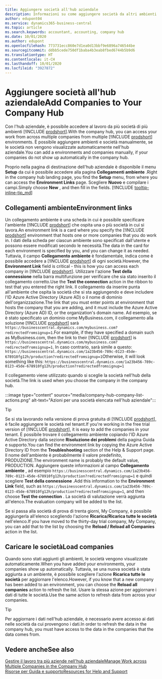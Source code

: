 ```yaml
---
title: Aggiungere società all'hub aziendale
description: Informazioni su come aggiungere società da altri ambienti Business Central all'hub aziendale in modo da poter gestire il lavoro in più ambienti.
author: edupont04
ms.service: dynamics365-business-central
ms.topic: article
ms.search.keywords: accountant, accounting, company hub
ms.date: 10/01/2020
ms.author: edupont
ms.openlocfilehash: 773731ecc860e7d1ea0d13bbf9e6896a746544be
ms.sourcegitcommit: ddbb5cede750df1baba4b3eab8fbed6744b5b9d6
ms.translationtype: HT
ms.contentlocale: it-CH
ms.lasthandoff: 10/01/2020
ms.locfileid: "3927872"
---
```

# <a name="add-companies-to-your-company-hub"></a><span data-ttu-id="cb472-103">Aggiungere società all'hub aziendale</span><span class="sxs-lookup"><span data-stu-id="cb472-103">Add Companies to Your Company Hub</span></span>

<span data-ttu-id="cb472-104">Con l'hub aziendale, è possibile accedere al lavoro da più società di più ambienti [!INCLUDE [prodshort](includes/prodshort.md)].</span><span class="sxs-lookup"><span data-stu-id="cb472-104">With the company hub, you can access your work from across multiple companies from multiple [!INCLUDE [prodshort](includes/prodshort.md)] environments.</span></span> <span data-ttu-id="cb472-105">È possibile aggiungere ambienti e società manualmente, se le società non vengono visualizzate automaticamente nell'hub aziendale.</span><span class="sxs-lookup"><span data-stu-id="cb472-105">You can add a environments and companies manually, if your companies do not show up automatically in the company hub.</span></span>  

<span data-ttu-id="cb472-106">Proprio nella pagina di destinazione dell'hub aziendale è disponibile il menu **Setup** da cui è possibile accedere alla pagina **Collegamenti ambiente** .</span><span class="sxs-lookup"><span data-stu-id="cb472-106">Right in the company hub landing page, you find the **Setup** menu, from where you can access the **Environment Links** page.</span></span> <span data-ttu-id="cb472-107">Scegliere **Nuovo** e compilare i campi.</span><span class="sxs-lookup"><span data-stu-id="cb472-107">Simply choose **New** , and then fill in the fields.</span></span> [!INCLUDE [tooltip-inline-tip_md](includes/tooltip-inline-tip_md.md)]  

## <a name="environment-links"></a><span data-ttu-id="cb472-108">Collegamenti ambiente</span><span class="sxs-lookup"><span data-stu-id="cb472-108">Environment links</span></span>

<span data-ttu-id="cb472-109">Un collegamento ambiente è una scheda in cui è possibile specificare l'ambiente [!INCLUDE [prodshort](includes/prodshort.md)] che ospita una o più società in cui si lavora.</span><span class="sxs-lookup"><span data-stu-id="cb472-109">An environment link is a card where you specify the [!INCLUDE [prodshort](includes/prodshort.md)] environment that hosts one or more companies that you do work in.</span></span> <span data-ttu-id="cb472-110">I dati della scheda per ciascun ambiente sono specificati dall'utente e possono essere modificati secondo le necessità.</span><span class="sxs-lookup"><span data-stu-id="cb472-110">The data in the card for each environment is specified by you, and you can change it as needed.</span></span> <span data-ttu-id="cb472-111">Tuttavia, il campo **Collegamento ambiente** è fondamentale, indica come è possibile accedere a [!INCLUDE [prodshort](includes/prodshort.md)] di ogni società.</span><span class="sxs-lookup"><span data-stu-id="cb472-111">However, the **Environment Link** field is critical - this is how you can access each company in [!INCLUDE [prodshort](includes/prodshort.md)].</span></span> <span data-ttu-id="cb472-112">Utilizzare l'azione **Test della connessione** nella barra multifunzione per verificare che sia stato inserito il collegamento corretto.</span><span class="sxs-lookup"><span data-stu-id="cb472-112">Use the **Test the connection** action in the ribbon to test that you entered the right link.</span></span> <span data-ttu-id="cb472-113">Il collegamento da inserire punta all'ambiente che ospita la società che si sta aggiungendo e deve includere l'ID Azure Active Directory (Azure AD) o il nome di dominio dell'organizzazione.</span><span class="sxs-lookup"><span data-stu-id="cb472-113">The link that you must enter points at environment that hosts the company that you are adding, and it must include the Azure Active Directory (Azure AD) ID, or the organization's domain name.</span></span> <span data-ttu-id="cb472-114">Ad esempio, se è stato specificato un dominio come MyBusiness.com, il collegamento alla soluzione [!INCLUDE [prodshort](includes/prodshort.md)] sarà ```https://businesscentral.dynamics.com/mybusiness.com?redirectedfromsignup=1```.</span><span class="sxs-lookup"><span data-stu-id="cb472-114">For example, if they have specified a domain such as MyBusiness.com, then the link to their [!INCLUDE [prodshort](includes/prodshort.md)] is ```https://businesscentral.dynamics.com/mybusiness.com?redirectedfromsignup=1```.</span></span> <span data-ttu-id="cb472-115">In caso contrario, sarà simile a questo: ```https://businesscentral.dynamics.com/1a23b456-789c-0123-45de-678910fg12h/production?redirectedfromsignup=1```</span><span class="sxs-lookup"><span data-stu-id="cb472-115">Otherwise, it will look something like this: ```https://businesscentral.dynamics.com/1a23b456-789c-0123-45de-678910fg12h/production?redirectedfromsignup=1```</span></span>  

<span data-ttu-id="cb472-116">Il collegamento viene utilizzato quando si sceglie la società nell'hub della società.</span><span class="sxs-lookup"><span data-stu-id="cb472-116">The link is used when you choose the company in the company hub.</span></span>  

:::image type="content" source="media/company-hub-company-list-actions.png" alt-text="Azioni per una società elencata nell'hub aziendale":::

> [!TIP]
> <span data-ttu-id="cb472-118">Se si sta lavorando nella versione di prova gratuita di [!INCLUDE [prodshort](includes/prodshort.md)], è facile aggiungere le società nel tenant.</span><span class="sxs-lookup"><span data-stu-id="cb472-118">If you're working in the free trial version of [!INCLUDE [prodshort](includes/prodshort.md)], it is easy to add the companies in your tenant.</span></span> <span data-ttu-id="cb472-119">È possibile trovare il collegamento ambiente copiando l'ID Azure Active Directory dalla sezione **Risoluzione dei problemi** della pagina Guida e supporto.</span><span class="sxs-lookup"><span data-stu-id="cb472-119">You can find the environment link by copying the Azure Active Directory ID from the **Troubleshooting** section of the Help & Support page.</span></span> <span data-ttu-id="cb472-120">Il nome dell'ambiente è probabilmente il valore predefinito, PRODUZIONE.</span><span class="sxs-lookup"><span data-stu-id="cb472-120">The environment name is probably the default value, PRODUCTION.</span></span> <span data-ttu-id="cb472-121">Aggiungere queste informazioni al campo **Collegamento ambiente** , ad esempio ```https://businesscentral.dynamics.com/1a23b456-789c-0123-45de-678910fg12h/production?redirectedfromsignup=1``` e quindi scegliere **Test della connessione** .</span><span class="sxs-lookup"><span data-stu-id="cb472-121">Add this information to the **Environment Link** field, such as ```https://businesscentral.dynamics.com/1a23b456-789c-0123-45de-678910fg12h/production?redirectedfromsignup=1```, and then choose **Test the connection** .</span></span> <span data-ttu-id="cb472-122">La società di valutazione verrà aggiunta all'elenco.</span><span class="sxs-lookup"><span data-stu-id="cb472-122">The evaluation company will be added to the list.</span></span>
>
> <span data-ttu-id="cb472-123">Se si passa alla società di prova di trenta giorni, My Company, è possibile aggiungerla all'elenco scegliendo l'azione **Ricarica/Ricarica tutte le società** nell'elenco.</span><span class="sxs-lookup"><span data-stu-id="cb472-123">If you have moved to the thirty-day trial company, My Company, you can add that to the list by choosing the **Reload / Reload all Companies** action in the list.</span></span>

## <a name="load-companies"></a><span data-ttu-id="cb472-124">Caricare le società</span><span class="sxs-lookup"><span data-stu-id="cb472-124">Load companies</span></span>

<span data-ttu-id="cb472-125">Quando sono stati aggiunti gli ambienti, le società vengono visualizzate automaticamente.</span><span class="sxs-lookup"><span data-stu-id="cb472-125">When you have added your environments, your companies show up automatically.</span></span> <span data-ttu-id="cb472-126">Tuttavia, se una nuova società è stata aggiunta a un ambiente, è possibile scegliere l'azione **Ricarica tutte le società** per aggiornare l'elenco.</span><span class="sxs-lookup"><span data-stu-id="cb472-126">However, if you know that a new company has been added to an environment, you can choose the **Reload all companies** action to refresh the list.</span></span> <span data-ttu-id="cb472-127">Usare la stessa azione per aggiornare i dati di tutte le società.</span><span class="sxs-lookup"><span data-stu-id="cb472-127">Use the same action to refresh data from across your companies.</span></span>  

> [!TIP]
> <span data-ttu-id="cb472-128">Per aggiornare i dati nell'hub aziendale, è necessario avere accesso ai dati nelle società da cui provengono i dati.</span><span class="sxs-lookup"><span data-stu-id="cb472-128">In order to refresh the data in the company hub, you must have access to the data in the companies that the data comes from.</span></span>

## <a name="see-also"></a><span data-ttu-id="cb472-129">Vedere anche</span><span class="sxs-lookup"><span data-stu-id="cb472-129">See also</span></span>

[<span data-ttu-id="cb472-130">Gestire il lavoro tra più aziende nell'hub aziendale</span><span class="sxs-lookup"><span data-stu-id="cb472-130">Manage Work across Multiple Companies in the Company Hub</span></span>](company-hub.md)  
[<span data-ttu-id="cb472-131">Risorse per Guida e supporto</span><span class="sxs-lookup"><span data-stu-id="cb472-131">Resources for Help and Support</span></span>](product-help-and-support.md)  
